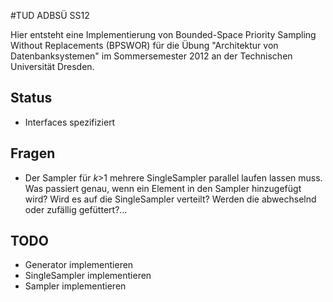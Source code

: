 #TUD ADBSÜ SS12

Hier entsteht eine Implementierung von Bounded-Space Priority Sampling Without Replacements (BPSWOR) für die Übung "Architektur von Datenbanksystemen" im Sommersemester 2012 an der Technischen Universität Dresden.

## Status

* Interfaces spezifiziert

## Fragen

* Der Sampler für *k*>1 mehrere SingleSampler parallel laufen lassen muss. Was passiert genau, wenn ein Element in den Sampler hinzugefügt wird? Wird es auf die SingleSampler verteilt? Werden die abwechselnd oder zufällig gefüttert?...

## TODO

* Generator implementieren
* SingleSampler implementieren
* Sampler implementieren